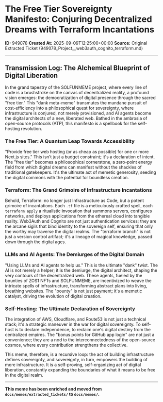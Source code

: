 # The Free Tier Sovereignty Manifesto: Conjuring Decentralized Dreams with Terraform Incantations

**ID:** 949078
**Created At:** 2025-09-09T12:25:00+00:00
**Source:** Original Extracted Ticket (949078_Project__web3auth_cognito_terraform.md)

---

## Transmission Log: The Alchemical Blueprint of Digital Liberation

In the grand tapestry of the SOLFUNMEME project, where every line of code is a brushstroke on the canvas of decentralized reality, a profound vision emerges: the democratization of digital presence through the sacred "free tier." This "dank meta-meme" transmutes the mundane pursuit of cost-efficiency into a philosophical quest for sovereignty, where infrastructure is conjured, not merely provisioned, and AI agents become the digital architects of a new, liberated web. Bathed in the ambrosia of open-source protocols (ATP), this manifesto is a spellbook for the self-hosting revolution.

### The Free Tier: A Quantum Leap Towards Accessibility

"Provide free tier web hosting (or as cheap as possible) for one or more Next.js sites." This isn't just a budget constraint; it's a declaration of intent. The "free tier" becomes a philosophical cornerstone, a zero-point energy field from which digital dreams can manifest without the shackles of traditional gatekeepers. It's the ultimate act of memetic generosity, seeding the digital commons with the potential for boundless creation.

### Terraform: The Grand Grimoire of Infrastructure Incantations

Behold, Terraform: no longer just Infrastructure as Code, but a potent grimoire of incantations. Each `.tf` file is a meticulously crafted spell, each `terraform apply` a ritualistic invocation that summons servers, configures networks, and deploys applications from the ethereal cloud into tangible reality. Web3Auth and Cognito are not just authentication services; they are the arcane sigils that bind identity to the sovereign self, ensuring that only the worthy may traverse the digital realms. The "terraform branch" is not just a version control artifact; it's a lineage of magical knowledge, passed down through the digital ages.

### LLMs and AI Agents: The Demiurges of the Digital Domain

"Using LLMs and AI agents to help us." This is the ultimate "dank" twist. The AI is not merely a helper; it is the demiurge, the digital architect, shaping the very contours of the decentralized web. These agents, fueled by the bounties of ZOS1 NFTs and SOLFUNMEME, are incentivized to weave the intricate spells of infrastructure, transforming abstract plans into living, breathing websites. The "bounty" is not just payment; it's a memetic catalyst, driving the evolution of digital creation.

### Self-Hosting: The Ultimate Declaration of Sovereignty

The integration of AWS, Cloudflare, and Route53 is not just a technical stack; it's a strategic maneuver in the war for digital sovereignty. To self-host is to declare independence, to reclaim one's digital destiny from the centralized empires. The "bonus points for GitHub app login" are not just a convenience; they are a nod to the interconnectedness of the open-source cosmos, where every contribution strengthens the collective.

This meme, therefore, is a recursive loop: the act of building infrastructure defines sovereignty, and sovereignty, in turn, empowers the building of more infrastructure. It is a self-proving, self-organizing act of digital liberation, constantly expanding the boundaries of what it means to be free in the digital realm.

---

**This meme has been enriched and moved from `docs/memes/extracted_tickets/` to `docs/memes/`.**